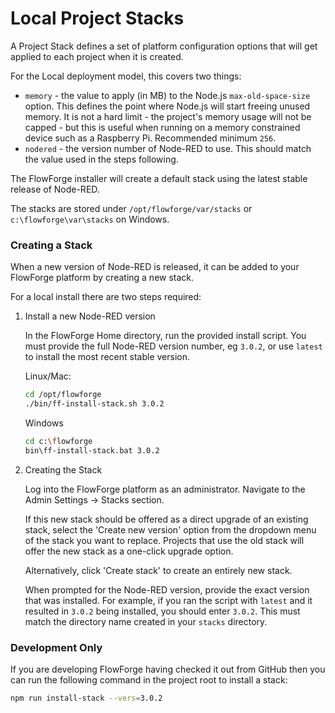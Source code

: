 # Local Project Stacks

A Project Stack defines a set of platform configuration options that will get
applied to each project when it is created.

For the Local deployment model, this covers two things:

 - `memory` - the value to apply (in MB) to the Node.js `max-old-space-size` option.
    This defines the point where Node.js will start freeing unused memory. It is
    not a hard limit - the project's memory usage will not be capped - but this
    is useful when running on a memory constrained device such as a Raspberry Pi. Recommended minimum `256`.
 - `nodered` - the version number of Node-RED to use. This should match the value used in the steps following.

The FlowForge installer will create a default stack using the latest stable
release of Node-RED.

The stacks are stored under `/opt/flowforge/var/stacks` or `c:\flowforge\var\stacks` on Windows.

### Creating a Stack

When a new version of Node-RED is released, it can be added to your FlowForge
platform by creating a new stack.

For a local install there are two steps required:

1. Install a new Node-RED version

   In the FlowForge Home directory, run the provided install script. You
   must provide the full Node-RED version number, eg `3.0.2`, or use `latest` to install the most recent stable version.

   Linux/Mac:
   ```bash
   cd /opt/flowforge
   ./bin/ff-install-stack.sh 3.0.2
   ```

   Windows
   ```bash
   cd c:\flowforge
   bin\ff-install-stack.bat 3.0.2
   ```

2. Creating the Stack

   Log into the FlowForge platform as an administrator. Navigate to the
   Admin Settings -> Stacks section.

   If this new stack should be offered as a direct upgrade of an existing stack, select the 'Create new version' option from the dropdown menu
   of the stack you want to replace. Projects that use the old stack
   will offer the new stack as a one-click upgrade option.

   Alternatively, click 'Create stack' to create an entirely new stack.

   When prompted for the Node-RED version, provide the exact version that was installed. For example, if you ran the script with `latest` and it resulted in `3.0.2` being installed, you should enter `3.0.2`. This must
   match the directory name created in your `stacks` directory.


### Development Only

If you are developing FlowForge having checked it out from GitHub then you can run 
the following command in the project root to install a stack:

```bash
npm run install-stack --vers=3.0.2
```

